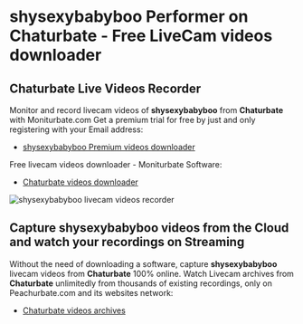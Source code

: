 # shysexybabyboo Performer on Chaturbate - Free LiveCam videos downloader

## Chaturbate Live Videos Recorder

Monitor and record livecam videos of **shysexybabyboo** from **Chaturbate** with Moniturbate.com
Get a premium trial for free by just and only registering with your Email address:
* [shysexybabyboo Premium videos downloader](https://moniturbate.com/request-demo-licence-key.html)

Free livecam videos downloader - Moniturbate Software:
* [Chaturbate videos downloader](https://moniturbate.com/moniturbate-download-software.html)

![shysexybabyboo livecam videos recorder](https://peachurnet.com/templates/moniturbate-software.png)


## Capture shysexybabyboo videos from the Cloud and watch your recordings on Streaming

Without the need of downloading a software, capture **shysexybabyboo** livecam videos from **Chaturbate** 100% online.
Watch Livecam archives from **Chaturbate** unlimitedly from thousands of existing recordings, only on Peachurbate.com and its websites network:
* [Chaturbate videos archives](https://peachurnet.com/)